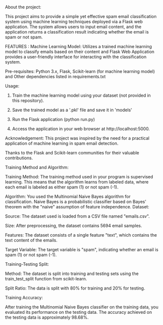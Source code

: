 About the project:

This project aims to provide a simple yet effective spam email classification system using machine learning techniques deployed via a Flask web application. The system allows users to input email content, and the application returns a classification result indicating whether the email is spam or not spam.



FEATURES :
Machine Learning Model: Utilizes a trained machine learning model to classify emails based on their content and 
Flask Web Application provides a user-friendly interface for interacting with the classification system.



Pre-requisites:
Python 3.x,
Flask,
Scikit-learn (for machine learning model) and 
Other dependencies listed in requirements.txt



Usage:
1. Train the machine learning model using your dataset (not provided in this repository).

2. Save the trained model as a '.pkl' file and save it in 'models'

3. Run the Flask application (python run.py)

4. Access the application in your web browser at http://localhost:5000.



Acknowledgement:
This project was inspired by the need for a practical application of machine learning in spam email detection.

Thanks to the Flask and Scikit-learn communities for their valuable contributions.

Training Method and Algorithm:

Training Method: The training method used in your program is supervised learning. This means that the algorithm learns from labeled data, where each email is labeled as either spam (1) or not spam (-1).

Algorithm: You used the Multinomial Naive Bayes algorithm for classification. Naive Bayes is a probabilistic classifier based on Bayes' theorem with the "naive" assumption of feature independence.
Dataset:

Source: The dataset used is loaded from a CSV file named "emails.csv".

Size: After preprocessing, the dataset contains 5694 email samples.

Features: The dataset consists of a single feature "text", which contains the text content of the emails.

Target Variable: The target variable is "spam", indicating whether an email is spam (1) or not spam (-1).

Training-Testing Split:

Method: The dataset is split into training and testing sets using the train_test_split function from scikit-learn.

Split Ratio: The data is split with 80% for training and 20% for testing.

Training Accuracy:

After training the Multinomial Naive Bayes classifier on the training data, you evaluated its performance on the testing data.
The accuracy achieved on the testing data is approximately 98.68%.

